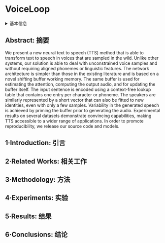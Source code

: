 # VoiceLoop

<details>
<summary>基本信息</summary>

- 标题: "VoiceLoop: Voice Fitting and Synthesis via a Phonological Loop"
- 作者:
  - 01 Yaniv Taigman,
  - 02 Lior Wolf,
  - 03 Adam Polyak,
  - 04 Eliya Nachmani
- 链接:
  - [ArXiv](https://arxiv.org/abs/1707.06588)
  - [Publication](https://openreview.net/forum?id=SkFAWax0-)
  - [Github](https://github.com/facebookarchive/loop)
  - [Demo](https://ytaigman.github.io/loop/site/)
- 文件:
  - [ArXiv](_PDF/1707.06588v3__VoiceLoop__Voice_Fitting_&_Synthesis_via_A_Phonological_Loop.pdf)
  - [Publication](_PDF/1707.06588p0__VoiceLoop__ICLR2018.pdf)

</details>

## Abstract: 摘要

We present a new neural text to speech (TTS) method that is able to transform text to speech in voices that are sampled in the wild.
Unlike other systems, our solution is able to deal with unconstrained voice samples and without requiring aligned phonemes or linguistic features.
The network architecture is simpler than those in the existing literature and is based on a novel shifting buffer working memory.
The same buffer is used for estimating the attention, computing the output audio, and for updating the buffer itself.
The input sentence is encoded using a context-free lookup table that contains one entry per character or phoneme.
The speakers are similarly represented by a short vector that can also be fitted to new identities, even with only a few samples.
Variability in the generated speech is achieved by priming the buffer prior to generating the audio.
Experimental results on several datasets demonstrate convincing capabilities, making TTS accessible to a wider range of applications.
In order to promote reproducibility, we release our source code and models.

## 1·Introduction: 引言

## 2·Related Works: 相关工作

## 3·Methodology: 方法

## 4·Experiments: 实验

## 5·Results: 结果

## 6·Conclusions: 结论